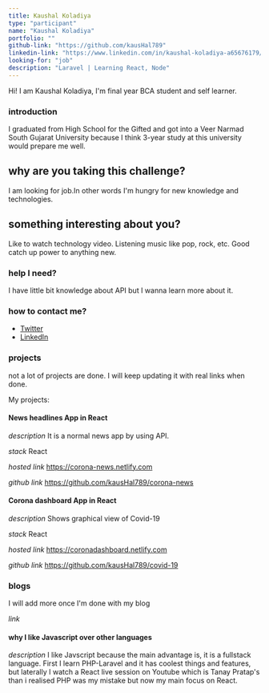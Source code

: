 ```yaml
---
title: Kaushal Koladiya
type: "participant"
name: "Kaushal Koladiya"
portfolio: ""
github-link: "https://github.com/kausHal789"
linkedin-link: "https://www.linkedin.com/in/kaushal-koladiya-a65676179/"
looking-for: "job"
description: "Laravel | Learning React, Node"
---
```


Hi! I am Kaushal Koladiya, I'm final year BCA student and self learner.

### introduction

I graduated from High School for the Gifted and got into a Veer Narmad South Gujarat University because I think 3-year study at this university would prepare me well.

## why are you taking this challenge?

I am looking for job.In other words I'm hungry for new knowledge and technologies.

## something interesting about you?

Like to watch technology video.
Listening music like pop, rock, etc.
Good catch up power to anything new.

### help I need?

I have little bit knowledge about API but I wanna learn more about it.

### how to contact me?

- [Twitter](https://twitter.com/kaushal__p)
- [LinkedIn](https://www.linkedin.com/in/kaushal-koladiya-a65676179/)

### projects

not a lot of projects are done. I will keep updating it with real links when done.

My projects:
#### News headlines App in React  
_description_ It is a normal news app by using API.

_stack_ React

_hosted link_ https://corona-news.netlify.com

_github link_ https://github.com/kausHal789/corona-news

#### Corona dashboard App in React

_description_ Shows graphical view of Covid-19

_stack_ React

_hosted link_ https://coronadashboard.netlify.com

_github link_ https://github.com/kausHal789/covid-19


### blogs

I will add more once I'm done with my blog 

_link_ 

#### why I like Javascript over other languages

_description_ I like Javscript because the main advantage is, it is a fullstack language. First I learn PHP-Laravel and it has coolest things and features, but laterally I watch a React live session on Youtube which is Tanay Pratap's than i realised PHP was my mistake but now my main focus on React.
